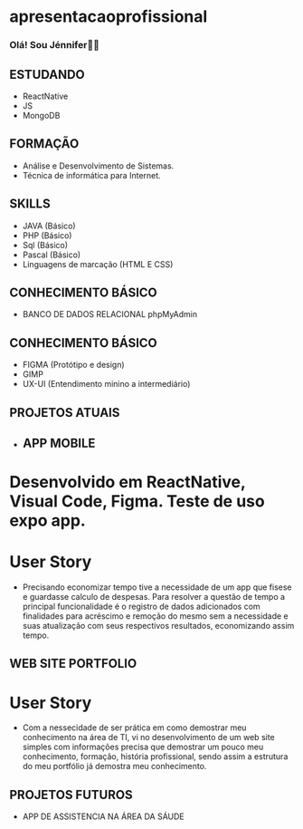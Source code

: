 # apresentacaoprofissional
### Olá! Sou Jénnifer👋😊

## ESTUDANDO 
- ReactNative
- JS
- MongoDB
  
## FORMAÇÃO 
- Análise e Desenvolvimento de Sistemas.
- Técnica de informática para Internet.

## SKILLS 
- JAVA (Básico)
- PHP (Básico)
- Sql (Básico)
- Pascal (Básico)
- Linguagens de marcação (HTML E CSS)
  
## CONHECIMENTO BÁSICO
- BANCO DE DADOS RELACIONAL
  phpMyAdmin

## CONHECIMENTO BÁSICO
- FIGMA (Protótipo e design)
- GIMP
- UX-UI (Entendimento minino a intermediário)

## PROJETOS ATUAIS

- ## APP MOBILE
# Desenvolvido em ReactNative, Visual Code, Figma. Teste de uso expo app.
# User Story
- Precisando economizar tempo tive a necessidade de um app que fisese e guardasse calculo de despesas.
Para resolver a questão de tempo a principal funcionalidade é o registro de dados adicionados com finalidades para acréscimo e remoção do mesmo sem a necessidade e suas atualização com seus respectivos resultados, economizando assim tempo.

## WEB SITE PORTFOLIO
# User Story

- Com a nessecidade de ser prática em como demostrar meu conhecimento na área de TI, vi no desenvolvimento de um web site simples com informações precisa que demostrar um pouco meu conhecimento, formação, história profissional, sendo assim a estrutura do meu portfólio já demostra meu conhecimento.

## PROJETOS FUTUROS  
- APP DE ASSISTENCIA NA ÁREA DA SÁUDE
  
